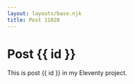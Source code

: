 ```yaml
---
layout: layouts/base.njk
title: Post 11028
---
```


# Post {{ id }}

This is post {{ id }} in my Eleventy project.
